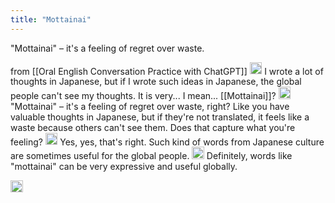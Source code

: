 ```yaml
---
title: "Mottainai"
---
```


"Mottainai" – it's a feeling of regret over waste.


from [[Oral English Conversation Practice with ChatGPT]]
<img src='https://scrapbox.io/api/pages/nishio/nishio/icon' alt='nishio.icon' height="19.5"/> I wrote a lot of thoughts in Japanese, but if I wrote such ideas in Japanese, the global people can't see my thoughts. It is very... I mean... [[Mottainai]]?
<img src='https://scrapbox.io/api/pages/nishio/oral keichobot/icon' alt='oral keichobot.icon' height="19.5"/> "Mottainai" – it's a feeling of regret over waste, right? Like you have valuable thoughts in Japanese, but if they're not translated, it feels like a waste because others can't see them. Does that capture what you're feeling?
<img src='https://scrapbox.io/api/pages/nishio/nishio/icon' alt='nishio.icon' height="19.5"/> Yes, yes, that's right. Such kind of words from Japanese culture are sometimes useful for the global people.
<img src='https://scrapbox.io/api/pages/nishio/oral keichobot/icon' alt='oral keichobot.icon' height="19.5"/> Definitely, words like "mottainai" can be very expressive and useful globally.

<img src='https://scrapbox.io/api/pages/nishio/en/icon' alt='en.icon' height="19.5"/>
